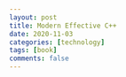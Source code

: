 ```yaml
---
layout: post
title: Modern Effective C++
date: 2020-11-03
categories: [technology]
tags: [book]
comments: false
---
```


